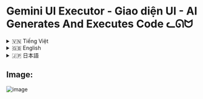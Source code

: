 # Gemini UI Executor - Giao diện UI - AI Generates And Executes Code ᓚᘏᗢ


<!-- Vietnamese -->
<details>
<summary>🇻🇳 Tiếng Việt</summary>

## Giới thiệu

Gemini UI Executor là một giao diện người dùng (UI) web cho phép bạn tương tác với Google Gemini để:

1.  **Tạo mã nguồn:** Sinh mã (Python, Shell, Batch, PowerShell, v.v.) dựa trên yêu cầu bằng ngôn ngữ tự nhiên của bạn.
2.  **Thực thi mã:** Chạy mã vừa tạo trực tiếp trên máy chủ backend (máy tính của bạn).
3.  **Đánh giá & Gỡ lỗi:** Yêu cầu AI đánh giá độ an toàn/hiệu quả của mã hoặc giúp gỡ lỗi khi mã chạy sai.
4.  **Giải thích:** Yêu cầu AI giải thích một đoạn mã, kết quả thực thi, hoặc thông báo lỗi.

Công cụ này được thiết kế để thử nghiệm khả năng sinh mã của AI và thực thi các tác vụ đơn giản một cách nhanh chóng thông qua giao diện đồ họa.

**Giao diện bao gồm:**

*   **Backend:** Một server Flask (Python) xử lý logic, giao tiếp với API Gemini và thực thi mã.
*   **Frontend:** Một ứng dụng React (Vite) cung cấp giao diện người dùng trong trình duyệt.

**LƯU Ý CỰC KỲ QUAN TRỌNG - ĐỌC KỸ:**

*   ⚠️ **RỦI RO BẢO MẬT:** Công cụ này cho phép AI tạo và **THỰC THI MÃ TRỰC TIẾP TRÊN MÁY TÍNH CỦA BẠN**. Mã do AI tạo ra có thể **KHÔNG AN TOÀN**, chứa lỗi, hoặc thực hiện các hành động không mong muốn, **bao gồm cả việc xóa file, thay đổi cài đặt hệ thống, hoặc cài đặt phần mềm độc hại.**
*   🛑 **SỬ DỤNG VỚI SỰ CẨN TRỌNG TỐI ĐA:** Chỉ thực thi mã nếu bạn **HIỂU RÕ** nó làm gì và chấp nhận hoàn toàn rủi ro. **TUYỆT ĐỐI KHÔNG** chạy các yêu cầu hoặc mã mà bạn không chắc chắn. Luôn sử dụng chức năng "Đánh giá" (Review) trước khi "Thực thi" (Execute).
*   🔑 **BẢO MẬT API KEY:** KHÔNG chia sẻ file `.env` hoặc API Key của bạn cho bất kỳ ai. API Key có thể bị lạm dụng và gây tốn kém chi phí.
*   💰 **CHI PHÍ API:** Việc sử dụng API Google Gemini có thể phát sinh chi phí. Hãy kiểm tra bảng giá của Google Cloud.
*   🚫 **TỪ CHỐI TRÁCH NHIỆM:** Người tạo ra công cụ này **KHÔNG CHỊU TRÁCH NHIỆM** cho bất kỳ thiệt hại, mất mát dữ liệu, hoặc sự cố bảo mật nào xảy ra do việc sử dụng công cụ này. **BẠN CHỊU HOÀN TOÀN TRÁCH NHIỆM KHI SỬ DỤNG.**
*   **MỤC ĐÍCH:** Công cụ này chủ yếu dành cho mục đích thử nghiệm, học tập và thực hiện các tác vụ tự động hóa cá nhân đơn giản, **KHÔNG** dành cho môi trường sản xuất (production) hoặc xử lý các tác vụ quan trọng/nhạy cảm.

## Tính năng

*   **Sinh mã đa nền tảng:** Yêu cầu AI tạo mã cho Windows (.bat, .ps1), Linux/macOS (.sh) hoặc Python (.py), hay các loại file tùy chỉnh khác.
*   **Thực thi trực tiếp:** Chạy mã được tạo trên backend với tùy chọn "Run as Admin/Root" (yêu cầu backend có quyền tương ứng).
*   **Đánh giá mã bởi AI:** Nhận xét về độ an toàn, tính đúng đắn và đề xuất cải tiến cho mã.
*   **Gỡ lỗi thông minh:** Khi mã thực thi lỗi, AI sẽ phân tích lỗi (stderr), output (stdout) và mã nguồn để đề xuất sửa lỗi hoặc các bước khắc phục (bao gồm gợi ý `pip install` cho Python).
*   **Cài đặt Package:** Tự động cài đặt các package Python được AI đề xuất trong quá trình gỡ lỗi.
*   **Giải thích bởi AI:** Yêu cầu giải thích cho mã nguồn, kết quả thực thi, kết quả đánh giá/gỡ lỗi, hoặc thông báo lỗi chung.
*   **Tùy chỉnh Gemini:** Điều chỉnh model, nhiệt độ (temperature), top P, top K, và cài đặt an toàn (safety settings).
*   **Quản lý API Key:** Sử dụng API Key từ file `.env` ở backend hoặc nhập trực tiếp vào UI.
*   **Giao diện trực quan:** Hiển thị cuộc hội thoại dưới dạng các khối tương tác, bao gồm output, error, nút hành động và định dạng mã nguồn.
*   **Quản lý hội thoại:** Thu gọn/mở rộng các lượt hội thoại cũ để dễ theo dõi.

## Điều kiện tiên quyết

Trước khi cài đặt, bạn cần đảm bảo đã cài đặt các phần mềm sau trên máy tính của mình:

1.  **Python 3:** Phiên bản 3.8 trở lên được khuyến nghị. Đảm bảo `python` hoặc `python3` và `pip` đã được thêm vào biến môi trường PATH của hệ thống.
    *   Tải Python: [https://www.python.org/downloads/](https://www.python.org/downloads/)
    *   *Lưu ý khi cài trên Windows:* Đánh dấu vào ô "Add Python to PATH" trong quá trình cài đặt.
2.  **Node.js và npm:** Phiên bản LTS (Long Term Support) được khuyến nghị. `npm` thường đi kèm với Node.js.
    *   Tải Node.js: [https://nodejs.org/](https://nodejs.org/)
3.  **Git:** Để tải mã nguồn từ GitHub.
    *   Tải Git: [https://git-scm.com/downloads](https://git-scm.com/downloads)

## Cài đặt

1.  **Tải mã nguồn:** Mở terminal (Command Prompt, PowerShell, Terminal) và chạy lệnh sau:
    ```bash
    git clone https://github.com/your-username/gemini-ui-executor.git
    cd gemini-ui-executor
    ```
    *(Thay `your-username` bằng tên người dùng GitHub của bạn nếu bạn fork repository).*

2.  **Lấy API Key:**
    *   **Lấy khóa API của Gemini tại:** [https://ai.google.dev/gemini-api/docs/api-key](https://ai.google.dev/gemini-api/docs/api-key)
    *   Bạn có thể cấu hình key này trong file `.env` ở thư mục gốc hoặc nhập trực tiếp vào phần Cài đặt (⚙️) trong giao diện ứng dụng. File `.gitignore` đã được cấu hình để bỏ qua file `.env`. **KHÔNG chia sẻ API Key của bạn.**

3.  **Chạy Script Cài đặt:**
    *   **Trên Linux hoặc macOS:**
        *   Mở terminal, điều hướng đến thư mục `linux-macos`: `cd linux-macos`
        *   Cấp quyền thực thi cho script: `chmod +x setup.sh`
        *   Chạy script cài đặt: `./setup.sh`
    *   **Trên Windows:**
        *   Mở Command Prompt hoặc PowerShell **với quyền Administrator** (Click chuột phải -> Run as administrator).
        *   Điều hướng đến thư mục `windows`: `cd windows`
        *   Chạy script cài đặt: `setup.bat`

    *Script cài đặt sẽ tự động:*
    *   Tạo môi trường ảo Python (`venv`) cho backend.
    *   Kích hoạt môi trường ảo và cài đặt các thư viện Python cần thiết từ `backend/requirements.txt`.
    *   Cài đặt các thư viện Node.js cần thiết cho frontend từ `frontend/package.json` bằng `npm install`.
    *   *Hãy kiên nhẫn, quá trình này có thể mất vài phút.* Theo dõi output trên terminal để phát hiện lỗi (nếu có).

## Chạy ứng dụng

Sau khi cài đặt thành công:

1.  **Chạy Script Khởi động:**
    *   **Trên Linux hoặc macOS:**
        *   Mở terminal, điều hướng đến thư mục `linux-macos`: `cd linux-macos`
        *   Cấp quyền thực thi cho script: `chmod +x run.sh`
        *   Chạy script khởi động: `./run.sh`
    *   **Trên Windows:**
        *   Mở Command Prompt hoặc PowerShell. **Không cần** quyền Administrator cho bước này.
        *   Điều hướng đến thư mục `windows`: `cd windows`
        *   Chạy script khởi động: `run.bat`

    *Script khởi động sẽ tự động mở **HAI** cửa sổ terminal/command prompt mới:*
    *   Một cửa sổ chạy **Backend Server** (Flask trên cổng 5001).
    *   Một cửa sổ chạy **Frontend Dev Server** (Vite trên cổng 5173).

2.  **Truy cập Giao diện Web:** Mở trình duyệt web của bạn và truy cập địa chỉ:
    [http://localhost:5173](http://localhost:5173)

3.  **Để dừng ứng dụng:** Đóng cả hai cửa sổ terminal/command prompt đã được mở bởi script `run`.

## Hướng dẫn sử dụng

1.  **Nhập Yêu cầu:** Gõ yêu cầu của bạn vào ô nhập liệu. Nhấn `Ctrl + Enter` hoặc nút Gửi. Ví dụ prompt:
    *   "tạo file text tên là 'hello.txt' ở Download/ chứa nội dung 'Xin chào thế giới'"
    *   "Ip máy tính của tôi là bao nhiêu?"
    *   "Show pid google"
    *   "Mở youtube"
2.  **Chọn Mục tiêu (trong Sidebar):** Mở Sidebar (biểu tượng bánh răng ⚙️) để chọn:
    *   **Hệ điều hành Mục tiêu:** Nơi mã sẽ được chạy (Windows, Linux, macOS, hoặc Tự động).
    *   **Loại File Thực thi:** Loại file bạn muốn AI tạo (.py, .sh, .bat, .ps1, hoặc nhập tên/đuôi file tùy chỉnh).
3.  **Tạo Mã:** Nhấn nút Gửi. AI sẽ tạo mã và hiển thị trong một khối mới.
4.  **Tương tác với Mã:**
    *   **Sao chép/Tải xuống:** Sử dụng các biểu tượng trên khối mã.
    *   **Đánh giá (Review):** Nhấn nút "Đánh giá" để AI phân tích mã. Kết quả đánh giá sẽ xuất hiện bên dưới.
    *   **Thực thi (Execute):** Nhấn nút "Thực thi". Output (stdout) và Lỗi (stderr) sẽ hiển thị trong một khối mới. *Hãy cực kỳ cẩn thận với chức năng này!*
    *   **Gỡ lỗi (Debug):** Nếu khối "Thực thi" báo lỗi, nút "Gỡ lỗi" sẽ xuất hiện. Nhấn để AI phân tích và đề xuất sửa lỗi.
    *   **Cài đặt Package (Install):** Nếu khối "Gỡ lỗi" đề xuất cài đặt package Python, một nút "Cài đặt" sẽ xuất hiện.
    *   **Áp dụng Mã Sửa lỗi (Apply):** Nếu khối "Gỡ lỗi" cung cấp mã đã sửa, nhấn "Sử dụng Mã Này" để tạo một khối mã mới với phiên bản đã sửa.
    *   **Giải thích (Explain):** Nhấn nút "Giải thích" trên bất kỳ khối nào (mã, kết quả thực thi, đánh giá, gỡ lỗi, lỗi) để yêu cầu AI làm rõ nội dung.
5.  **Cài đặt (Sidebar):**
    *   **Model & Tham số:** Chọn model Gemini, điều chỉnh Temperature, Top P, Top K. Nhấn nút Lưu (💾) để lưu lựa chọn model.
    *   **API Key:** Nhập API Key và nhấn "Sử dụng Key Này" để ghi đè key từ `.env` (nếu có). Nhấn "Sử dụng Key .env" để quay lại dùng key mặc định từ `.env`.
    *   **Cài đặt Khác:** Chọn mức độ lọc an toàn và bật/tắt tùy chọn "Chạy với quyền Admin/Root" (⚠️ Cẩn thận!).

## Cấu trúc thư mục
```
gemini-ui-executor/
├── .env                  # Chứa API Key của bạn 
├── .gitignore            # Các file/thư mục bị Git bỏ qua
├── backend/              # Mã nguồn server Flask Python
│   ├── app.py            # File Flask chính
│   ├── requirements.txt  # Các thư viện Python cần cài
│   └── venv/             # Môi trường ảo Python (được tạo bởi setup)
├── frontend/             # Mã nguồn giao diện React Vite
│   ├── .gitignore        # Gitignore riêng cho frontend
│   ├── index.html        # File HTML gốc
│   ├── package.json      # Thông tin và dependencies của frontend
│   ├── package-lock.json # Khóa phiên bản dependencies
│   ├── vite.config.ts    # Cấu hình Vite
│   ├── tsconfig.json     # Cấu hình TypeScript
│   ├── ... (các file cấu hình khác)
│   ├── public/           # Các tài nguyên tĩnh (icon, ảnh)
│   └── src/              # Mã nguồn React/TypeScript
│       ├── App.tsx       # Component chính
│       ├── main.tsx      # Điểm vào ứng dụng
│       ├── components/   # Các component UI (Sidebar, CenterArea, ...)
│       ├── assets/       # Tài nguyên dùng trong source
│       └── *.css         # Các file CSS
├── linux-macos/          # Script cho Linux và macOS
│   ├── run.sh            # Script để chạy ứng dụng
│   └── setup.sh          # Script để cài đặt dependencies
├── users.txt             # (Có vẻ không được sử dụng)
├── windows/              # Script cho Windows
│   ├── run.bat           # Script để chạy ứng dụng
│   └── setup.bat         # Script để cài đặt dependencies
└── README.md             # File bạn đang đọc
```

</details>

<!-- English -->
<details>
<summary>🇬🇧 English</summary>

## Introduction

Gemini UI Executor is a web-based user interface (UI) that allows you to interact with Google Gemini to:

1.  **Generate Code:** Create code (Python, Shell, Batch, PowerShell, etc.) based on your natural language requests.
2.  **Execute Code:** Run the generated code directly on the backend server (your machine).
3.  **Review & Debug:** Ask the AI to review the code's safety/efficiency or help debug it when execution fails.
4.  **Explain:** Request the AI to explain a piece of code, execution results, or error messages.

This tool is designed for experimenting with AI code generation capabilities and quickly performing simple tasks through a graphical interface.

**The interface consists of:**

*   **Backend:** A Flask (Python) server that handles logic, communicates with the Gemini API, and executes code.
*   **Frontend:** A React (Vite) application that provides the user interface in the browser.

**EXTREMELY IMPORTANT WARNING - READ CAREFULLY:**

*   ⚠️ **SECURITY RISK:** This tool allows AI to generate and **EXECUTE CODE DIRECTLY ON YOUR COMPUTER**. AI-generated code can be **UNSAFE**, contain bugs, or perform unexpected actions, **including deleting files, changing system settings, or installing malicious software.**
*   🛑 **USE WITH EXTREME CAUTION:** Only execute code if you **FULLY UNDERSTAND** what it does and accept all risks. **NEVER** run requests or code you are unsure about. Always use the "Review" function before "Execute".
*   🔑 **API KEY SECURITY:** DO NOT share your `.env` file or API Key with anyone. API Keys can be misused and incur costs.
*   💰 **API COSTS:** Using the Google Gemini API may incur costs. Please check Google Cloud's pricing.
*   🚫 **DISCLAIMER:** The creator of this tool is **NOT RESPONSIBLE** for any damage, data loss, or security incidents resulting from its use. **YOU USE IT ENTIRELY AT YOUR OWN RISK.**
*   **PURPOSE:** This tool is primarily for experimental, educational purposes, and simple personal automation tasks. It is **NOT** intended for production environments or handling critical/sensitive tasks.

## Features

*   **Cross-Platform Code Generation:** Ask the AI to generate code for Windows (.bat, .ps1), Linux/macOS (.sh), Python (.py), or other custom file types.
*   **Direct Execution:** Run generated code on the backend with an optional "Run as Admin/Root" setting (requires the backend to have corresponding permissions).
*   **AI Code Review:** Get feedback on code safety, correctness, and suggestions for improvement.
*   **Intelligent Debugging:** When code execution fails, the AI analyzes the error (stderr), output (stdout), and source code to suggest fixes or troubleshooting steps (including `pip install` suggestions for Python).
*   **Package Installation:** Automatically install Python packages suggested by the AI during debugging.
*   **AI Explanations:** Request explanations for source code, execution results, review/debug outputs, or general error messages.
*   **Gemini Customization:** Adjust the model, temperature, top P, top K, and safety settings.
*   **API Key Management:** Use the API Key from the backend's `.env` file or input one directly in the UI.
*   **Intuitive Interface:** Displays the conversation as interactive blocks, including output, errors, action buttons, and code highlighting.
*   **Conversation Management:** Collapse/expand old conversation rounds for better tracking.

## Prerequisites

Before installing, ensure you have the following software installed on your computer:

1.  **Python 3:** Version 3.8 or higher is recommended. Make sure `python` or `python3` and `pip` are added to your system's PATH environment variable.
    *   Download Python: [https://www.python.org/downloads/](https://www.python.org/downloads/)
    *   *Note for Windows installation:* Check the "Add Python to PATH" box during installation.
2.  **Node.js and npm:** The LTS (Long Term Support) version is recommended. `npm` usually comes bundled with Node.js.
    *   Download Node.js: [https://nodejs.org/](https://nodejs.org/)
3.  **Git:** To clone the source code from GitHub.
    *   Download Git: [https://git-scm.com/downloads](https://git-scm.com/downloads)

## Installation

1.  **Clone the Repository:** Open your terminal (Command Prompt, PowerShell, Terminal) and run the following command:
    ```bash
    git clone https://github.com/your-username/gemini-ui-executor.git
    cd gemini-ui-executor
    ```
    *(Replace `your-username` with your GitHub username if you forked the repository).*

2.  **Get API Key:**
    *   **Get your Gemini API key at:** [https://ai.google.dev/gemini-api/docs/api-key](https://ai.google.dev/gemini-api/docs/api-key)
    *   You can configure this key in the `.env` file in the root directory or enter it directly in the Settings (⚙️) within the application UI. The `.gitignore` file is already configured to ignore the `.env` file. **DO NOT share your API Key.**

3.  **Run the Setup Script:**
    *   **On Linux or macOS:**
        *   Open a terminal, navigate to the `linux-macos` directory: `cd linux-macos`
        *   Make the script executable: `chmod +x setup.sh`
        *   Run the setup script: `./setup.sh`
    *   **On Windows:**
        *   Open Command Prompt or PowerShell **as Administrator** (Right-click -> Run as administrator).
        *   Navigate to the `windows` directory: `cd windows`
        *   Run the setup script: `setup.bat`

    *The setup script will automatically:*
    *   Create a Python virtual environment (`venv`) for the backend.
    *   Activate the virtual environment and install necessary Python libraries from `backend/requirements.txt`.
    *   Install necessary Node.js libraries for the frontend from `frontend/package.json` using `npm install`.
    *   *Be patient, this process might take a few minutes.* Watch the terminal output for any errors.

## Running the Application

After successful installation:

1.  **Run the Run Script:**
    *   **On Linux or macOS:**
        *   Open a terminal, navigate to the `linux-macos` directory: `cd linux-macos`
        *   Make the script executable: `chmod +x run.sh`
        *   Run the start script: `./run.sh`
    *   **On Windows:**
        *   Open Command Prompt or PowerShell. Administrator rights are **not** needed for this step.
        *   Navigate to the `windows` directory: `cd windows`
        *   Run the start script: `run.bat`

    *The run script will automatically open **TWO** new terminal/command prompt windows:*
    *   One window running the **Backend Server** (Flask on port 5001).
    *   One window running the **Frontend Dev Server** (Vite on port 5173).

2.  **Access the Web UI:** Open your web browser and go to:
    [http://localhost:5173](http://localhost:5173)

3.  **To Stop the Application:** Close both terminal/command prompt windows that were opened by the `run` script.

## Usage Guide

1.  **Enter Request:** Type your request into the input box. Press `Ctrl + Enter` or click the Send button. Example prompts:
    *   "create a text file named 'hello.txt' in Downloads/ containing 'Hello world'"
    *   "What is my computer's IP address?"
    *   "Show google pid"
    *   "Open youtube"
2.  **Select Target (in Sidebar):** Open the Sidebar (gear icon ⚙️) to select:
    *   **Target OS:** Where the code should run (Windows, Linux, macOS, or Auto).
    *   **Executable File Type:** The type of file you want the AI to generate (.py, .sh, .bat, .ps1, or enter a custom name/extension).
3.  **Generate Code:** Click Send. The AI will generate code and display it in a new block.
4.  **Interact with Code:**
    *   **Copy/Download:** Use the icons on the code block.
    *   **Review:** Click the "Review" button to have the AI analyze the code. The review will appear below.
    *   **Execute:** Click the "Execute" button. The output (stdout) and errors (stderr) will be shown in a new block. *Be extremely careful with this feature!*
    *   **Debug:** If the "Execute" block shows an error, a "Debug" button will appear. Click it to have the AI analyze and suggest fixes.
    *   **Install Package:** If the "Debug" block suggests installing a Python package, an "Install" button will appear.
    *   **Apply Corrected Code:** If the "Debug" block provides corrected code, click "Use This Code" to create a new code block with the fixed version.
    *   **Explain:** Click the "Explain" button on any block (code, execution result, review, debug, error) to ask the AI for clarification.
5.  **Settings (Sidebar):**
    *   **Model & Parameters:** Choose the Gemini model, adjust Temperature, Top P, Top K. Click the Save icon (💾) to save the model choice.
    *   **API Key:** Enter an API Key and click "Use This Key" to override the key from `.env` (if present). Click "Use .env Key" to revert to the default key from `.env`.
    *   **Other Settings:** Select the safety filtering level and toggle the "Run as Admin/Root" option (⚠️ Caution!).

## Folder Structure
```
gemini-ui-executor/
├── .env                  # Contains your API Key 
├── .gitignore            # Files/folders ignored by Git
├── backend/              # Flask Python server source code
│   ├── app.py            # Main Flask file
│   ├── requirements.txt  # Python dependencies to install
│   └── venv/             # Python virtual environment (created by setup)
├── frontend/             # React Vite UI source code
│   ├── .gitignore        # Frontend-specific gitignore
│   ├── index.html        # Root HTML file
│   ├── package.json      # Frontend info and dependencies
│   ├── package-lock.json # Locks dependency versions
│   ├── vite.config.ts    # Vite configuration
│   ├── tsconfig.json     # TypeScript configuration
│   ├── ... (other config files)
│   ├── public/           # Static assets (icons, images)
│   └── src/              # React/TypeScript source
│       ├── App.tsx       # Main application component
│       ├── main.tsx      # App entry point
│       ├── components/   # UI components (Sidebar, CenterArea, ...)
│       ├── assets/       # Assets used in source
│       └── *.css         # CSS files
├── linux-macos/          # Scripts for Linux and macOS
│   ├── run.sh            # Script to run the application
│   └── setup.sh          # Script to install dependencies
├── users.txt             # (Appears unused)
├── windows/              # Scripts for Windows
│   ├── run.bat           # Script to run the application
│   └── setup.bat         # Script to install dependencies
└── README.md             # This file
```

</details>

<!-- Japanese -->
<details>
<summary>🇯🇵 日本語</summary>

## Gemini UI Executor - UIインターフェース - AIコード生成＆実行 ᓚᘏᗢ

## 概要

Gemini UI Executorは、Google Geminiと対話するためのWebベースのユーザーインターフェース（UI）です。以下のことが可能です。

1.  **コード生成:** 自然言語によるリクエストに基づいてコード（Python、Shell、Batch、PowerShellなど）を生成します。
2.  **コード実行:** 生成されたコードをバックエンドサーバー（あなたのマシン）で直接実行します。
3.  **レビュー＆デバッグ:** AIにコードの安全性/効率性をレビューさせたり、実行に失敗した場合のデバッグを依頼したりします。
4.  **説明:** コードの一部、実行結果、エラーメッセージについてAIに説明を求めます。

このツールは、AIのコード生成能力を実験し、グラフィカルインターフェースを通じて簡単なタスクを迅速に実行するために設計されています。

**インターフェースの構成:**

*   **バックエンド:** ロジック処理、Gemini APIとの通信、コード実行を行うFlask（Python）サーバー。
*   **フロントエンド:** ブラウザでユーザーインターフェースを提供するReact（Vite）アプリケーション。

**非常に重要な警告 - よくお読みください:**

*   ⚠️ **セキュリティリスク:** このツールはAIにコードを生成させ、**あなたのコンピュータ上で直接実行する**ことを可能にします。AIが生成したコードは**安全でない可能性**があり、バグを含んでいたり、**ファイルの削除、システム設定の変更、悪意のあるソフトウェアのインストール**など、予期しない動作を引き起こす可能性があります。
*   🛑 **細心の注意を払って使用:** コードが何をするかを**完全に理解**し、すべてのリスクを受け入れる場合にのみコードを実行してください。不確かなリクエストやコードは**絶対に実行しないでください**。常に「実行」(Execute)の前に「レビュー」(Review)機能を使用してください。
*   🔑 **APIキーのセキュリティ:** `.env`ファイルやAPIキーを誰とも共有しないでください。APIキーが悪用され、費用が発生する可能性があります。
*   💰 **APIコスト:** Google Gemini APIの使用には費用が発生する場合があります。Google Cloudの料金表を確認してください。
*   🚫 **免責事項:** このツールの作成者は、このツールの使用によって生じたいかなる損害、データ損失、セキュリティインシデントについても**責任を負いません**。**使用は完全に自己責任**です。
*   **目的:** このツールは主に実験、学習、簡単な個人的な自動化タスクを目的としています。本番環境や重要/機密性の高いタスクの処理には**意図されていません**。

## 機能

*   **クロスプラットフォームコード生成:** Windows（.bat、.ps1）、Linux/macOS（.sh）、Python（.py）、またはその他のカスタムファイルタイプ用のコードをAIに生成させます。
*   **直接実行:** バックエンドで生成されたコードを「管理者/ルートとして実行」オプション付きで実行します（バックエンドに対応する権限が必要です）。
*   **AIコードレビュー:** コードの安全性、正確性に関するフィードバック、改善提案を取得します。
*   **インテリジェントデバッグ:** コード実行が失敗した場合、AIはエラー（stderr）、出力（stdout）、ソースコードを分析して、修正またはトラブルシューティング手順（Pythonの場合は`pip install`の提案を含む）を提案します。
*   **パッケージインストール:** デバッグ中にAIによって提案されたPythonパッケージを自動的にインストールします。
*   **AIによる説明:** ソースコード、実行結果、レビュー/デバッグ出力、または一般的なエラーメッセージの説明をリクエストします。
*   **Geminiのカスタマイズ:** モデル、temperature、top P、top K、および安全性設定を調整します。
*   **APIキー管理:** バックエンドの`.env`ファイルからAPIキーを使用するか、UIで直接入力します。
*   **直感的なインターフェース:** 出力、エラー、アクションボタン、コードハイライトを含む対話型ブロックとして会話を表示します。
*   **会話管理:** 古い会話ラウンドを折りたたんだり展開したりして、追跡を容易にします。

## 前提条件

インストールする前に、お使いのコンピュータに以下のソフトウェアがインストールされていることを確認してください。

1.  **Python 3:** バージョン3.8以上を推奨します。`python`または`python3`および`pip`がシステムのPATH環境変数に追加されていることを確認してください。
    *   Pythonのダウンロード: [https://www.python.org/downloads/](https://www.python.org/downloads/)
    *   *Windowsインストール時の注意:* インストール中に「Add Python to PATH」チェックボックスをオンにしてください。
2.  **Node.jsとnpm:** LTS（長期サポート）バージョンを推奨します。`npm`は通常Node.jsにバンドルされています。
    *   Node.jsのダウンロード: [https://nodejs.org/](https://nodejs.org/)
3.  **Git:** GitHubからソースコードをクローンするために必要です。
    *   Gitのダウンロード: [https://git-scm.com/downloads](https://git-scm.com/downloads)

## インストール

1.  **リポジトリのクローン:** ターミナル（コマンドプロンプト、PowerShell、ターミナル）を開き、以下のコマンドを実行します。
    ```bash
    git clone https://github.com/your-username/gemini-ui-executor.git
    cd gemini-ui-executor
    ```
    *(リポジトリをフォークした場合は、`your-username`をあなたのGitHubユーザー名に置き換えてください)*

2.  **APIキーの取得:**
    *   **Gemini APIキーをここで取得:** [https://ai.google.dev/gemini-api/docs/api-key](https://ai.google.dev/gemini-api/docs/api-key)
    *   このキーは、ルートディレクトリの`.env`ファイルで設定するか、アプリケーションUIの設定（⚙️）で直接入力できます。`.gitignore`ファイルは`.env`ファイルを無視するように設定済みです。**APIキーを共有しないでください。**

3.  **セットアップスクリプトの実行:**
    *   **LinuxまたはmacOSの場合:**
        *   ターミナルを開き、`linux-macos` ディレクトリに移動します: `cd linux-macos`
        *   スクリプトに実行権限を付与します: `chmod +x setup.sh`
        *   セットアップスクリプトを実行します: `./setup.sh`
    *   **Windowsの場合:**
        *   コマンドプロンプトまたはPowerShellを**管理者として**開きます（右クリック -> 管理者として実行）。
        *   `windows` ディレクトリに移動します: `cd windows`
        *   セットアップスクリプトを実行します: `setup.bat`

    *セットアップスクリプトは自動的に以下を実行します:*
    *   バックエンド用のPython仮想環境（`venv`）を作成します。
    *   仮想環境をアクティベートし、`backend/requirements.txt` から必要なPythonライブラリをインストールします。
    *   `npm install` を使用して、`frontend/package.json` からフロントエンドに必要なNode.jsライブラリをインストールします。
    *   *しばらくお待ちください。このプロセスには数分かかる場合があります。* エラーが発生した場合は、ターミナルの出力を確認してください。

## アプリケーションの実行

インストールが成功した後:

1.  **実行スクリプトの実行:**
    *   **LinuxまたはmacOSの場合:**
        *   ターミナルを開き、`linux-macos` ディレクトリに移動します: `cd linux-macos`
        *   スクリプトに実行権限を付与します: `chmod +x run.sh`
        *   開始スクリプトを実行します: `./run.sh`
    *   **Windowsの場合:**
        *   コマンドプロンプトまたはPowerShellを開きます。このステップでは管理者権限は**不要**です。
        *   `windows` ディレクトリに移動します: `cd windows`
        *   開始スクリプトを実行します: `run.bat`

    *実行スクリプトは自動的に**2つ**の新しいターミナル/コマンドプロンプトウィンドウを開きます:*
    *   **バックエンドサーバー**（ポート5001でFlask）を実行するウィンドウ。
    *   **フロントエンド開発サーバー**（ポート5173でVite）を実行するウィンドウ。

2.  **Web UIへのアクセス:** Webブラウザを開き、以下のアドレスにアクセスします:
    [http://localhost:5173](http://localhost:5173)

3.  **アプリケーションの停止:** `run` スクリプトによって開かれた両方のターミナル/コマンドプロンプトウィンドウを閉じます。

## 使用ガイド

1.  **リクエスト入力:** 入力ボックスにリクエストを入力します。`Ctrl + Enter` を押すか、送信ボタンをクリックします。プロンプト例:
    *   「Download/フォルダに 'hello.txt' という名前のテキストファイルを作成し、内容は 'こんにちは世界' にしてください」
    *   「私のコンピュータのIPアドレスは何ですか？」
    *   「googleのpidを表示」
    *   「youtubeを開く」
2.  **ターゲット選択（サイドバー内）:** サイドバー（歯車アイコン ⚙️）を開いて以下を選択します:
    *   **ターゲットOS:** コードを実行する場所（Windows、Linux、macOS、または自動）。
    *   **実行ファイルタイプ:** AIに生成させたいファイルの種類（.py、.sh、.bat、.ps1、またはカスタム名/拡張子を入力）。
3.  **コード生成:** 送信ボタンをクリックします。AIがコードを生成し、新しいブロックに表示します。
4.  **コードとの対話:**
    *   **コピー/ダウンロード:** コードブロック上のアイコンを使用します。
    *   **レビュー:** 「レビュー」ボタンをクリックしてAIにコードを分析させます。レビュー結果が下に表示されます。
    *   **実行:** 「実行」ボタンをクリックします。出力（stdout）とエラー（stderr）が新しいブロックに表示されます。 *この機能には細心の注意を払ってください！*
    *   **デバッグ:** 「実行」ブロックでエラーが表示された場合、「デバッグ」ボタンが表示されます。クリックするとAIが分析し、修正を提案します。
    *   **パッケージインストール:** 「デバッグ」ブロックがPythonパッケージのインストールを提案した場合、「インストール」ボタンが表示されます。
    *   **修正コード適用:** 「デバッグ」ブロックが修正済みコードを提供した場合、「このコードを使用」をクリックして修正版で新しいコードブロックを作成します。
    *   **説明:** 任意のブロック（コード、実行結果、レビュー、デバッグ、エラー）の「説明」ボタンをクリックして、AIに内容の明確化を依頼します。
5.  **設定（サイドバー）:**
    *   **モデル＆パラメータ:** Geminiモデルを選択し、Temperature、Top P、Top Kを調整します。保存アイコン（💾）をクリックしてモデルの選択を保存します。
    *   **APIキー:** APIキーを入力し、「このキーを使用」をクリックして`.env`（存在する場合）のキーを上書きします。「.envキーを使用」をクリックして`.env`のデフォルトキーに戻します。
    *   **その他の設定:** 安全性フィルタリングレベルを選択し、「管理者/ルートとして実行」オプションを切り替えます（⚠️注意！）。

## フォルダ構造
```
gemini-ui-executor/
├── .env                  # APIキーを格納
├── .gitignore            # Gitで無視されるファイル/フォルダ
├── backend/              # Flask Pythonサーバーのソースコード
│   ├── app.py            # メインFlaskファイル
│   ├── requirements.txt  # インストールするPython依存関係
│   └── venv/             # Python仮想環境（セットアップで作成）
├── frontend/             # React Vite UIのソースコード
│   ├── .gitignore        # フロントエンド固有のgitignore
│   ├── index.html        # ルートHTMLファイル
│   ├── package.json      # フロントエンド情報と依存関係
│   ├── package-lock.json # 依存関係のバージョンをロック
│   ├── vite.config.ts    # Vite設定
│   ├── tsconfig.json     # TypeScript設定
│   ├── ... (その他の設定ファイル)
│   ├── public/           # 静的アセット（アイコン、画像）
│   └── src/              # React/TypeScriptソース
│       ├── App.tsx       # メインアプリケーションコンポーネント
│       ├── main.tsx      # アプリのエントリーポイント
│       ├── components/   # UIコンポーネント（Sidebar, CenterArea, ...）
│       ├── assets/       # ソースで使用されるアセット
│       └── *.css         # CSSファイル
├── linux-macos/          # LinuxおよびmacOS用スクリプト
│   ├── run.sh            # アプリケーション実行用スクリプト
│   └── setup.sh          # 依存関係インストール用スクリプト
├── users.txt             # (未使用のようです)
├── windows/              # Windows用スクリプト
│   ├── run.bat           # アプリケーション実行用スクリプト
│   └── setup.bat         # 依存関係インストール用スクリプト
└── README.md             # このファイル
```

</details>

## Image: 

![image](https://github.com/user-attachments/assets/c025d77e-0913-46a9-a5f7-cd6d5e739262)

